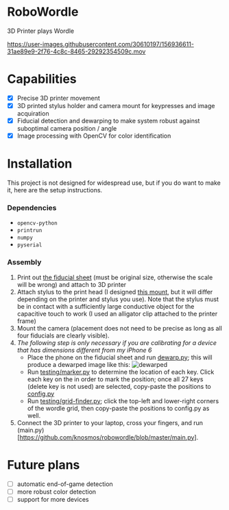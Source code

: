 # RoboWordle

3D Printer plays Wordle


https://user-images.githubusercontent.com/30610197/156936611-31ae89e9-2f76-4c8c-8465-29292354509c.mov

# Capabilities
- [X] Precise 3D printer movement
- [X] 3D printed stylus holder and camera mount for keypresses and image acquiration
- [X] Fiducial detection and dewarping to make system robust against suboptimal camera position / angle
- [X] Image processing with OpenCV for color identification

# Installation
This project is not designed for widespread use, but if you do want to make it, here are the setup instructions.
### Dependencies
- `opencv-python`
- `printrun`
- `numpy`
- `pyserial`

### Assembly
1. Print out [the fiducial sheet](https://github.com/knosmos/robowordle/blob/master/assets/april.png) (must be original size, otherwise the scale will be wrong) and attach to 3D printer
2. Attach stylus to the print head (I designed [this mount](https://github.com/knosmos/robowordle/blob/master/assets/mount.stl), but it will differ depending on the printer and stylus you use). Note that the stylus must be in contact with a sufficiently large conductive object for the capacitive touch to work (I used an alligator clip attached to the printer frame)
3. Mount the camera (placement does not need to be precise as long as all four fiducials are clearly visible).
4. *The following step is only necessary if you are calibrating for a device that has dimensions different from my iPhone 6*
    - Place the phone on the fiducial sheet and run [dewarp.py](https://github.com/knosmos/robowordle/blob/master/dewarp.py); this will produce a dewarped image like this: ![dewarped](https://user-images.githubusercontent.com/30610197/156937382-6b345fbe-0ba6-48ad-9353-af39108b8c47.png)
    - Run [testing/marker.py](https://github.com/knosmos/robowordle/blob/master/testing/marker.py) to determine the location of each key. Click each key on the in order to mark the position; once all 27 keys (delete key is not used) are selected, copy-paste the positions to [config.py](https://github.com/knosmos/robowordle/blob/master/config.py)
    - Run [testing/grid-finder.py](https://github.com/knosmos/robowordle/blob/master/testing/grid-finder.py); click the top-left and lower-right corners of the wordle grid, then copy-paste the positions to config.py as well.
5. Connect the 3D printer to your laptop, cross your fingers, and run (main.py)[https://github.com/knosmos/robowordle/blob/master/main.py].


# Future plans
- [ ] automatic end-of-game detection
- [ ] more robust color detection
- [ ] support for more devices